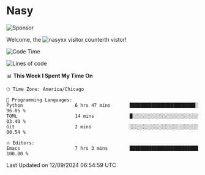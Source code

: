 # Nasy

<!--
<p align="center">
<img height="200" src="https://github-readme-stats.vercel.app/api?username=nasyxx&count_private=true&show_icons=true&theme=dracula&include_all_commits=true"/>
<img height="200" src="https://github-readme-stats.vercel.app/api/top-langs/?username=nasyxx&theme=dracula&hide=html,jupyter+notebook&count_private=true&show_icons=true"/>
</p>

  
----------------
-->

![Sponsor](https://img.shields.io/static/v1.svg?label=Sponsor&message=%E2%9D%A4&logo=GitHub&style=flat&color=pink)
 
Welcome, the ![nasyxx visitor counter](https://count.getloli.com/get/@nasyxx?theme=rule34)th vistor!
 
<!--START_SECTION:waka-->
![Code Time](http://img.shields.io/badge/Code%20Time-4%2C624%20hrs%2016%20mins-blue)

![Lines of code](https://img.shields.io/badge/From%20Hello%20World%20I%27ve%20Written-6.4%20million%20lines%20of%20code-blue)

📊 **This Week I Spent My Time On** 

```text
🕑︎ Time Zone: America/Chicago

💬 Programming Languages: 
Python                   6 hrs 47 mins       ████████████████████████░   96.05 % 
TOML                     14 mins             █░░░░░░░░░░░░░░░░░░░░░░░░   03.40 % 
Git                      2 mins              ░░░░░░░░░░░░░░░░░░░░░░░░░   00.54 % 

🔥 Editors: 
Emacs                    7 hrs 3 mins        █████████████████████████   100.00 % 
```


 Last Updated on 12/09/2024 06:54:59 UTC
<!--END_SECTION:waka-->

<!-- ![visitors](https://visitor-badge.laobi.icu/badge?page_id=nasyxx.nasyxx) -->
